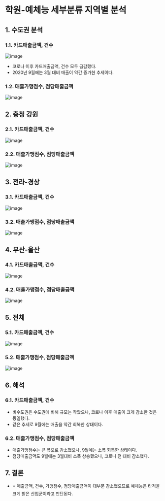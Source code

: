 # 학원-예체능 세부분류 지역별 분석

## 1. 수도권 분석
### 1.1. 카드매출금액, 건수
![image](https://user-images.githubusercontent.com/44918665/128619730-784cc06d-6d49-452c-aaff-87bf06a24a9e.png)
- 코로나 이후 카드매출금액, 건수 모두 급감했다.
- 2020년 9월에는 3월 대비 매출이 약간 증가한 추세이다.
### 1.2. 매출가맹점수, 점당매출금액
![image](https://user-images.githubusercontent.com/44918665/128621363-469ca6ef-155d-4b03-b4f1-b9b873b6c515.png)


## 2. 충청 강원
### 2.1. 카드매출금액, 건수
![image](https://user-images.githubusercontent.com/44918665/128619810-0ca4c000-aad6-4f96-9dee-88fb6f011e37.png)
### 2.2. 매출가맹점수, 점당매출금액
![image](https://user-images.githubusercontent.com/44918665/128621388-16beb6a1-5709-495c-80a1-0d7eb0929a85.png)

## 3. 전라-경상
### 3.1. 카드매출금액, 건수
![image](https://user-images.githubusercontent.com/44918665/128619829-5b0ff781-ea80-4a75-aab7-e91a83e33e74.png)
### 3.2. 매출가맹점수, 점당매출금액
![image](https://user-images.githubusercontent.com/44918665/128621409-7cae9ad9-24ae-4717-b64d-2261507d0613.png)

## 4. 부산-울산
### 4.1. 카드매출금액, 건수
![image](https://user-images.githubusercontent.com/44918665/128619844-68b4811b-f3db-43c1-bee4-fe2be12a5020.png)
### 4.2. 매출가맹점수, 점당매출금액
![image](https://user-images.githubusercontent.com/44918665/128621415-72a87af1-37f8-4467-aa9e-c510bf342ecc.png)


## 5. 전체
### 5.1. 카드매출금액, 건수
![image](https://user-images.githubusercontent.com/44918665/128619849-568304fd-9fa2-4577-aaf7-e3a20bc2794d.png)
### 5.2. 매출가맹점수, 점당매출금액
![image](https://user-images.githubusercontent.com/44918665/128621430-2d2565f9-77af-4a54-8cbf-6fdb7e6093ba.png)


## 6. 해석
### 6.1. 카드매출금액, 건수
- 비수도권은 수도권에 비해 규모는 작았으나, 코로나 이후 매출이 크게 감소한 것은 동일했다.
- 같은 추세로 9월에는 매출을 약간 회복한 상태이다.
### 6.2. 매출가맹점수, 점당매출금액
- 매출가맹점수는 큰 폭으로 감소했으나, 9월에는 소폭 회복한 상태이다.
- 점당매출금액도 9월에는 3월대비 소폭 상승했으나, 코로나 전 대비 감소했다.

## 7. 결론
- ⭐ 매출금액, 건수, 가맹점수, 점당매출금액이 대부분 감소했으므로 예체능은 타격을 크게 받은 산업군이라고 판단된다.
